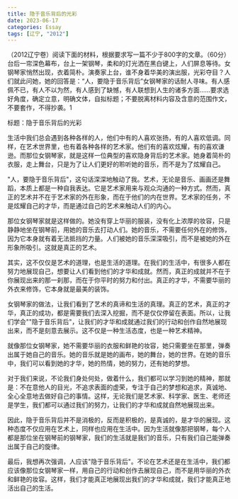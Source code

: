 ```yaml
---
title: 隐于音乐背后的光彩
date: 2023-06-17
categories: Essay
tags: [辽宁, "2012"]
---
```


（2012辽宁卷）阅读下面的材料，根据要求写一篇不少于800字的文章。（60分）台后一帘深色幕布，台上一架钢琴，柔和的灯光洒在黑白键上，人们屏息等待。女钢琴家悄然出现，衣着简朴。演奏家上台，谁不身着华美的演出服，光彩夺目？人们就此问她，她的回答是：“人，要隐于音乐背后”女钢琴家的话耐人寻味。有人感佩不已，有人不以为然，有人感到了缺憾，有人联想到人生的诸多方面……要求选好角度，确定立意，明确文体，自拟标题；不要脱离材料内容及含意的范围作文，不要套作，不得抄袭。1

标题：隐于音乐背后的光彩

生活中我们总会遇到各种各样的人，他们中有的人喜欢张扬，有的人喜欢低调。同样，在艺术世界里，也有着各种各样的艺术家。他们有的喜欢炫耀，有的喜欢谦逊。而那位女钢琴家，就是这样一位典型的喜欢隐身背后的艺术家。她身着简朴的衣服，走上舞台，只是为了让人们更好的聆听她的音乐，而不是为了炫耀自己。

"人，要隐于音乐背后"，这句话深深地触动了我。艺术，无论是音乐、画画还是舞蹈，本质上都是一种自我表达。它是艺术家用来与观众沟通的一种方式。然而，真正的艺术并不在于艺术家的外在形象，而在于他们的内在世界。艺术家的任务，不是炫耀自己的才华，而是通过自己的艺术来触动人们的内心。

那位女钢琴家就是这样做的。她没有穿上华丽的服装，没有化上浓厚的妆容，只是静静地坐在钢琴前，用她的音乐去打动人们。她的音乐，不需要任何外在的修饰，因为它本身就有着无法抵挡的力量。人们被她的音乐深深吸引，而不是被她的外在形象所吸引。这就是真正的艺术。

其实，这不仅仅是艺术的道理，也是生活的道理。在我们的生活中，有很多人都在努力地展现自己，想要让人们看到他们的才华和成就。然而，真正的成就并不在于你展现出来的那一刹那，而在于你平时的努力和付出。真正的才华，不需要华丽的外衣来修饰，它本身就是最美的装饰。

女钢琴家的做法，让我们看到了艺术的真谛和生活的真理。真正的艺术，真正的才华，真正的成功，都是需要我们去深入挖掘，而不是仅仅停留在表面。所以，让我们学会""隐于音乐背后"，让我们的才华和成就通过我们的行动和创作自然地展现出来，而不是刻意去展示。这不仅是一种生活态度，也是一种艺术精神。

就像那位女钢琴家，她不需要华丽的衣服和鲜艳的妆容，她只需要坐在那里，弹奏出属于她自己的音乐。她的音乐就是她的画布，她的舞台，她的世界。在她的音乐中，我们可以看到她的才华，她的热情，她的努力，还有她的梦想。

对于我们来说，不论我们身处何处，做着什么，我们都可以学习到她的精神，那就是：不在意他人的目光，不追求表面的虚荣，专注于自己的梦想和追求，真诚地、全心全意地去做好自己的事情。这样，无论我们是艺术家、科学家、医生、老师还是学生，我们都可以通过我们的努力，让我们的才华和成就自然地展现出来。

因此，隐于音乐背后并不是消极的，反而是积极的，是真诚的，是才华的展现。这种态度不仅应用在艺术上，同样也应用在生活中。因为生活就像那把钢琴，每个人都是那位坐在钢琴前的钢琴家，我们的生活就是我们的音乐，只有我们自己能弹奏出属于自己的旋律。

最后，我想再次强调，人应该"隐于音乐背后"。不论在艺术还是在生活中，我们都应该像那位女钢琴家一样，用自己的行动和创作去展现自己，而不是用华丽的外衣和鲜艳的妆容。这样，我们才能真正地展现出我们的才华和成就，我们才能真正地活出自己的生活。